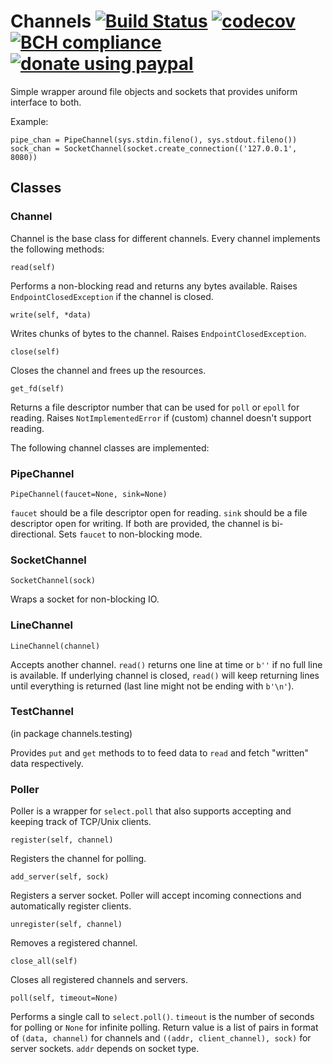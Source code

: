 # Channels [![Build Status](https://travis-ci.org/aragaer/channels.svg?branch=master)](https://travis-ci.org/aragaer/channels) [![codecov](https://codecov.io/gh/aragaer/channels/branch/master/graph/badge.svg)](https://codecov.io/gh/aragaer/channels) [![BCH compliance](https://bettercodehub.com/edge/badge/aragaer/channels?branch=master)](https://bettercodehub.com/) [![donate using paypal](https://www.paypalobjects.com/en_US/i/btn/btn_donate_SM.gif)](https://www.paypal.com/cgi-bin/webscr?cmd=_donations&business=aragaer@gmail.com&lc=RU&item_name=CHANNELS&currency_code=USD&bn=PP-DonationsBF:btn_donate_SM.gif:NonHosted)

Simple wrapper around file objects and sockets that provides uniform interface to both.

Example:

    pipe_chan = PipeChannel(sys.stdin.fileno(), sys.stdout.fileno())
	sock_chan = SocketChannel(socket.create_connection(('127.0.0.1', 8080))

## Classes

### Channel
Channel is the base class for different channels. Every channel
implements the following methods:

`read(self)`

Performs a non-blocking read and returns any bytes available. Raises
`EndpointClosedException` if the channel is closed.

`write(self, *data)`

Writes chunks of bytes to the channel. Raises `EndpointClosedException`.

`close(self)`

Closes the channel and frees up the resources.

`get_fd(self)`

Returns a file descriptor number that can be used for `poll` or
`epoll` for reading. Raises `NotImplementedError` if (custom) channel
doesn't support reading.

The following channel classes are implemented:

### PipeChannel

`PipeChannel(faucet=None, sink=None)`

`faucet` should be a file descriptor open for reading. `sink` should
be a file descriptor open for writing. If both are provided, the
channel is bi-directional. Sets `faucet` to non-blocking mode.

### SocketChannel

`SocketChannel(sock)`

Wraps a socket for non-blocking IO.

### LineChannel

`LineChannel(channel)`

Accepts another channel. `read()` returns one line at time or `b''` if
no full line is available. If underlying channel is closed, `read()`
will keep returning lines until everything is returned (last line
might not be ending with `b'\n'`).

### TestChannel

(in package channels.testing)

Provides `put` and `get` methods to to feed data to `read` and fetch "written" data respectively.

### Poller
Poller is a wrapper for `select.poll` that also supports accepting and
keeping track of TCP/Unix clients.

`register(self, channel)`

Registers the channel for polling.

`add_server(self, sock)`

Registers a server socket. Poller will accept incoming connections and
automatically register clients.

`unregister(self, channel)`

Removes a registered channel.

`close_all(self)`

Closes all registered channels and servers.

`poll(self, timeout=None)`

Performs a single call to `select.poll()`. `timeout` is the number of
seconds for polling or `None` for infinite polling. Return value is a
list of pairs in format of `(data, channel)` for channels and `((addr,
client_channel), sock)` for server sockets. `addr` depends on socket
type.
